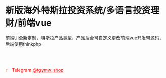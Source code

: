 # 新版海外特斯拉投资系统/多语言投资理财/前端vue

前端UI全新定制，特斯拉产品类型，产品后台可自定义更改前端vue开发带源码，后端使用thinkphp<br><br><br><br>




<p style="color: red;"><img src="https://cdn-icons-png.flaticon.com/512/2111/2111646.png" alt="Telegram Icon" style="width: 16px; vertical-align: middle; margin-right: 5px;">Telegram:<a href="https://t.me/tgymw_shop" style="color: red;">@tgymw_shop</a></p>
